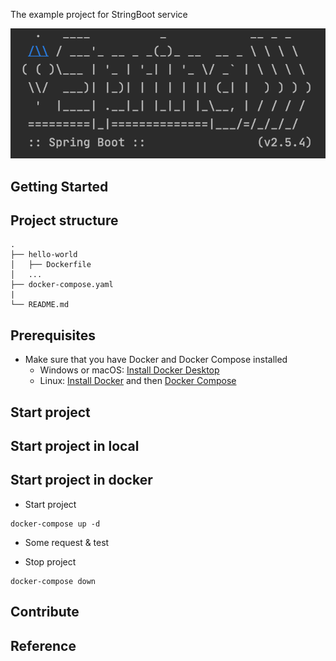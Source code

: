 The example project for StringBoot service

<div align="center">
    <img src="./assets/images/hello-world.png"/>
</div>

## Getting Started

## Project structure
```
.
├── hello-world
│   ├── Dockerfile
│   ...
├── docker-compose.yaml
|
└── README.md
```

## Prerequisites
- Make sure that you have Docker and Docker Compose installed
  - Windows or macOS:
    [Install Docker Desktop](https://www.docker.com/get-started)
  - Linux: [Install Docker](https://www.docker.com/get-started) and then
    [Docker Compose](https://github.com/docker/compose)

## Start project
## Start project in local
## Start project in docker 

- Start project
```console
docker-compose up -d
```

- Some request & test


- Stop project
```console
docker-compose down
```

## Contribute

## Reference